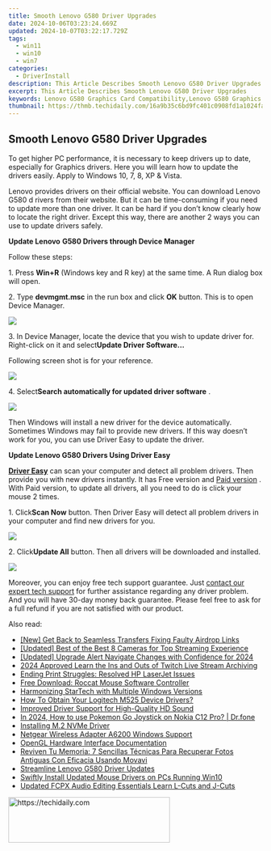 ```yaml
---
title: Smooth Lenovo G580 Driver Upgrades
date: 2024-10-06T03:23:24.669Z
updated: 2024-10-07T03:22:17.729Z
tags:
  - win11
  - win10
  - win7
categories:
  - DriverInstall
description: This Article Describes Smooth Lenovo G580 Driver Upgrades
excerpt: This Article Describes Smooth Lenovo G580 Driver Upgrades
keywords: Lenovo G580 Graphics Card Compatibility,Lenovo G580 Graphics Upgrade Guide,Gaming Lenovo G580 Graphics Drivers,Lenovo G580 Video Card Supported Upgrades,Driver Update Tips Lenovo G580,Lenovo G580 Performance Enhancement,High-Performance Lenovo Graphics for G580
thumbnail: https://thmb.techidaily.com/16a9b35c6bd9fc401c0908fd1a1024fa5ae9f4d4fbf37f1eb35abe3fab424ae1.jpg
---
```


## Smooth Lenovo G580 Driver Upgrades

 To get higher PC performance, it is necessary to keep drivers up to date, especially for Graphics drivers. Here you will learn how to update the drivers easily. Apply to Windows 10, 7, 8, XP & Vista.
  
 Lenovo provides drivers on their official website. You can download Lenovo G580 d  rivers from their website. But it can be time-consuming if you need to update more than one driver. It can be hard if you don’t know clearly how to locate the right driver. Except this way, there are another 2 ways you can use to update drivers safely.
  
**Update Lenovo** **G580 Drivers through Device Manager**
  
Follow these steps:
  
1\. Press **Win+R**  (Windows key and R key) at the same time. A Run dialog box will open.
  
2\. Type **devmgmt.msc** in the run box and click **OK** button. This is to open Device Manager.
  
![](https://images.drivereasy.com/wp-content/uploads/2016/11/img_582abbc236e36.png)
  
 3\. In Device Manager, locate the device that you wish to update driver for. Right-click on it and select**Update Driver Software…**
  
 Following screen shot is for your reference.  
  
![](https://images.drivereasy.com/wp-content/uploads/2016/11/img_582abcf63195c.png)
  
 4\. Select**Search automatically for updated driver software** .  
  
![](https://images.drivereasy.com/wp-content/uploads/2016/11/img_582abd1f2b9b3.png)
  
 Then Windows will install a new driver for the device automatically. Sometimes Windows may fail to provide new drivers. If this way doesn’t work for you, you can use Driver Easy to update the driver.  
  
**Update Lenovo G580 Drivers Using Driver Easy**
  
**[Driver Easy](https://tools.techidaily.com/drivereasy/download/)**  can scan your computer and detect all problem drivers. Then provide you with new drivers instantly. It has Free version and [Paid version](https://tools.techidaily.com/drivereasy/download/) . With Paid version, to update all drivers, all you need to do is click your mouse 2 times.

 1\. Click**Scan Now** button. Then Driver Easy will detect all problem drivers in your computer and find new drivers for you.  
  
![](https://images.drivereasy.com/wp-content/uploads/2017/04/img_58fd97f65d0dd.png)

 2\. Click**Update All** button. Then all drivers will be downloaded and installed.  
  
![](https://images.drivereasy.com/wp-content/uploads/2017/04/img_58fd980083557.jpg)

 Moreover, you can enjoy free tech support guarantee. Just [contact our expert tech support](https://tools.techidaily.com/drivereasy/download/) for further assistance regarding any driver problem. And you will have 30-day money back guarantee. Please feel free to ask for a full refund if you are not satisfied with our product.

<ins class="adsbygoogle"
     style="display:block"
     data-ad-format="autorelaxed"
     data-ad-client="ca-pub-7571918770474297"
     data-ad-slot="1223367746"></ins>

<ins class="adsbygoogle"
     style="display:block"
     data-ad-client="ca-pub-7571918770474297"
     data-ad-slot="8358498916"
     data-ad-format="auto"
     data-full-width-responsive="true"></ins>

<span class="atpl-alsoreadstyle">Also read:</span>
<div><ul>
<li><a href="https://some-knowledge.techidaily.com/new-get-back-to-seamless-transfers-fixing-faulty-airdrop-links/"><u>[New] Get Back to Seamless Transfers Fixing Faulty Airdrop Links</u></a></li>
<li><a href="https://fox-boxes.techidaily.com/updated-best-of-the-best-8-cameras-for-top-streaming-experience/"><u>[Updated] Best of the Best 8 Cameras for Top Streaming Experience</u></a></li>
<li><a href="https://fox-boxes.techidaily.com/updated-upgrade-alert-navigate-changes-with-confidence-for-2024/"><u>[Updated] Upgrade Alert Navigate Changes with Confidence for 2024</u></a></li>
<li><a href="https://video-screen-grab.techidaily.com/2024-approved-learn-the-ins-and-outs-of-twitch-live-stream-archiving/"><u>2024 Approved Learn the Ins and Outs of Twitch Live Stream Archiving</u></a></li>
<li><a href="https://driver-install.techidaily.com/ending-print-struggles-resolved-hp-laserjet-issues/"><u>Ending Print Struggles: Resolved HP LaserJet Issues</u></a></li>
<li><a href="https://hardware-help.techidaily.com/free-download-roccat-mouse-software-controller/"><u>Free Download: Roccat Mouse Software Controller</u></a></li>
<li><a href="https://driver-install.techidaily.com/harmonizing-startech-with-multiple-windows-versions/"><u>Harmonizing StarTech with Multiple Windows Versions</u></a></li>
<li><a href="https://hardware-help.techidaily.com/how-to-obtain-your-logitech-m525-device-drivers/"><u>How To Obtain Your Logitech M525 Device Drivers?</u></a></li>
<li><a href="https://driver-install.techidaily.com/improved-driver-support-for-high-quality-hd-sound/"><u>Improved Driver Support for High-Quality HD Sound</u></a></li>
<li><a href="https://android-pokemon-go.techidaily.com/in-2024-how-to-use-pokemon-go-joystick-on-nokia-c12-pro-drfone-by-drfone-virtual-android/"><u>In 2024, How to use Pokemon Go Joystick on Nokia C12 Pro? | Dr.fone</u></a></li>
<li><a href="https://driver-install.techidaily.com/installing-m2-nvme-driver/"><u>Installing M.2 NVMe Driver</u></a></li>
<li><a href="https://driver-install.techidaily.com/netgear-wireless-adapter-a6200-windows-support/"><u>Netgear Wireless Adapter A6200 Windows Support</u></a></li>
<li><a href="https://driver-install.techidaily.com/opengl-hardware-interface-documentation/"><u>OpenGL Hardware Interface Documentation</u></a></li>
<li><a href="https://win-forum.techidaily.com/reviven-tu-memoria-7-sencillas-tecnicas-para-recuperar-fotos-antiguas-con-eficacia-usando-movavi/"><u>Reviven Tu Memoria: 7 Sencillas Técnicas Para Recuperar Fotos Antiguas Con Eficacia Usando Movavi</u></a></li>
<li><a href="https://driver-install.techidaily.com/1720063568960-streamline-lenovo-g580-driver-updates/"><u>Streamline Lenovo G580 Driver Updates</u></a></li>
<li><a href="https://driver-install.techidaily.com/swiftly-install-updated-mouse-drivers-on-pcs-running-win10/"><u>Swiftly Install Updated Mouse Drivers on PCs Running Win10</u></a></li>
<li><a href="https://ai-vdieo-software.techidaily.com/updated-fcpx-audio-editing-essentials-learn-l-cuts-and-j-cuts/"><u>Updated FCPX Audio Editing Essentials Learn L-Cuts and J-Cuts</u></a></li>
</ul></div>

<!-- affiliate ads begin -->
<a href="https://aligracehair.sjv.io/c/5597632/2135415/19272" target="_top" id="2135415">
  <img src="//a.impactradius-go.com/display-ad/19272-2135415" border="0" alt="https://techidaily.com" width="320" height="90"/>
</a>
<img height="0" width="0" src="https://aligracehair.sjv.io/i/5597632/2135415/19272" style="position:absolute;visibility:hidden;" border="0" />
<!-- affiliate ads end -->

